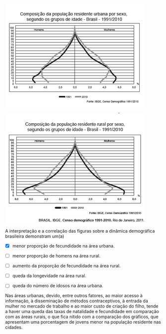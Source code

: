 

![](f8225ec8-0ebf-793d-27e8-fb6ac273fff8.png)

![](9d3f4018-4b63-b703-b9e6-d09dc14d498e.png)

A interpretação e a correlação das figuras sobre a dinâmica demográfica brasileira demonstram um(a)



- [x] menor proporção de fecundidade na área urbana.
- [ ] menor proporção de homens na área rural.
- [ ] aumento da proporção de fecundidade na área rural.
- [ ] queda da longevidade na área rural.
- [ ] queda do número de idosos na área urbana.


Nas áreas urbanas, devido, entre outros fatores, ao maior acesso à informação, à disseminação de métodos contraceptivos, à entrada da mulher no mercado de trabalho e ao maior custo de criação do filho, tende a haver uma queda das taxas de natalidade e fecundidade em comparação com as áreas rurais, o que fica nítido com a comparação dos gráficos, que apresentam uma porcentagem de jovens menor na população residente nas cidades.

        